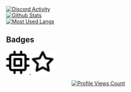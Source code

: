 <a href="https://canary.discord.com/users/440990343899643943">
  <img alt="Discord Activity" src="https://gt.bigdumb.gq/api/badge/440990343899643943?color1=202225&textcolor=dcddde&font=Whitney&gradient=false&borderradius=10&bordercolor=ebedef&borderwidth=5" />
</a>
<br>
<a href="https://github.com/botatooo">
  <img alt="Github Stats" src="https://github-readme-stats.vercel.app/api?username=botatooo&show_icons=true&count_private=true&include_all_commits=true&icon_color=677bc4&title_color=7289DA&text_color=dcddde&bg_color=202225" />
  <br>
  <img alt="Most Used Langs" src="https://github-readme-stats.vercel.app/api/top-langs?username=botatooo&layout=compact&title_color=ffffff&text_color=dcddde&bg_color=202225" />
</a>

## Badges

<a target="_blank" href="https://developer.github.com/program">
  <img alt="Developer Program" width="64" height="64" src="https://raw.githubusercontent.com/primer/octicons/master/icons/cpu-16.svg" />
</a>
<a target="_blank" href="https://docs.github.com/en/free-pro-team@latest/github/getting-started-with-github/githubs-products#github-pro">
  <img alt="Pro" width="64" height="64" src="https://raw.githubusercontent.com/primer/octicons/master/icons/star-16.svg" />
</a>
<!--
<a href="SITE" target="_blank">
  <img width="64" height="64" src="BADGE_ICON" />
</a>
-->
<br>
<a href="https://github.com/botato oo">
  <p align="center">
    <img alt="Profile Views Count" src="https://gpvc.arturio.dev/botatoo">
  </p>
</a>
